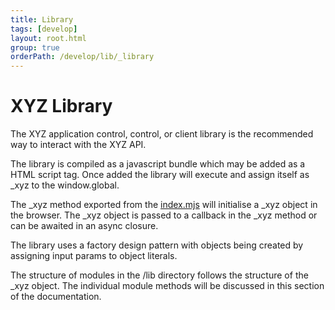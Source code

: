 ```yaml
---
title: Library
tags: [develop]
layout: root.html
group: true
orderPath: /develop/lib/_library
---
```


# XYZ Library

The XYZ application control, control, or client library is the recommended way to interact with the XYZ API.

The library is compiled as a javascript bundle which may be added as a HTML script tag. Once added the library will execute and assign itself as _xyz to the window.global.

The _xyz method exported from the [index.mjs](https://github.com/GEOLYTIX/xyz/blob/master/lib/index.mjs) will initialise a _xyz object in the browser. The _xyz object is passed to a callback in the _xyz method or can be awaited in an async closure.

The library uses a factory design pattern with objects being created by assigning input params to object literals.

The structure of modules in the /lib directory follows the structure of the _xyz object. The individual module methods will be discussed in this section of the documentation.